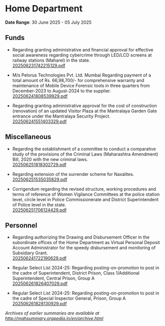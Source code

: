 # Home Department

**Date Range**: 30 June 2025 - 05 July 2025


## Funds
- Regarding granting administrative and financial approval for effective social awareness regarding cybercrime through LED/LCD screens at railway stations (Maharel) in the state.\
  [202506231742215129.pdf](https://gr.maharashtra.gov.in/Site/Upload/Government%20Resolutions/English/202506231742215129.pdf)

- M/s Pelorus Technologies Pvt. Ltd. Mumbai Regarding payment of a total amount of Rs. 66,98,700/- for comprehensive warranty and maintenance of Mobile Device Forensic tools in three quarters from December-2023 to August-2024 to the supplier.\
  [202506241808539929.pdf](https://gr.maharashtra.gov.in/Site/Upload/Government%20Resolutions/English/202506241808539929.pdf)

- Regarding granting administrative approval for the cost of construction (renovation) of an updated Visitor Plaza at the Mantralaya Garden Gate entrance under the Mantralaya Security Project.\
  [202506241551403329.pdf](https://gr.maharashtra.gov.in/Site/Upload/Government%20Resolutions/English/202506241551403329.pdf)

## Miscellaneous
- Regarding the establishment of a committee to conduct a comparative study of the provisions of the Criminal Laws (Maharashtra Amendment) Bill, 2020 with the new criminal laws.\
  [202506251818302729.pdf](https://gr.maharashtra.gov.in/Site/Upload/Government%20Resolutions/English/202506251818302729.pdf)

- Regarding extension of the surrender scheme for Naxalites.\
  [202506251535035829.pdf](https://gr.maharashtra.gov.in/Site/Upload/Government%20Resolutions/English/202506251535035829.pdf)

- Corrigendum regarding the revised structure, working procedures and terms of reference of Women Vigilance Committees at the police station level, circle level in Police Commissionerate and District Superintendent of Police level in the state.\
  [202506251706124429.pdf](https://gr.maharashtra.gov.in/Site/Upload/Government%20Resolutions/English/202506251706124429.pdf)

## Personnel
- Regarding authorizing the Drawing and Disbursement Officer in the subordinate offices of the Home Department as Virtual Personal Deposit Account Administrator for the speedy disbursement and monitoring of Subsidiary Grant.\
  [202506241722190629.pdf](https://gr.maharashtra.gov.in/Site/Upload/Government%20Resolutions/English/202506241722190629.pdf)

- Regular Select List 2024-25: Regarding posting-on-promotion to post in the cadre of Superintendent, District Prison, Class 1/Additional Superintendent, Central Prison, Group A\
  [202506261826407029.pdf](https://gr.maharashtra.gov.in/Site/Upload/Government%20Resolutions/English/202506261826407029.pdf)

- Regular Select List 2024-25: Regarding posting-on-promotion to post in the cadre of Special Inspector General, Prison, Group A\
  [202506261828130929.pdf](https://gr.maharashtra.gov.in/Site/Upload/Government%20Resolutions/English/202506261828130929.pdf)


*Archives of earlier summaries are available at http://mahsummary.orgpedia.in/en/archive.html*